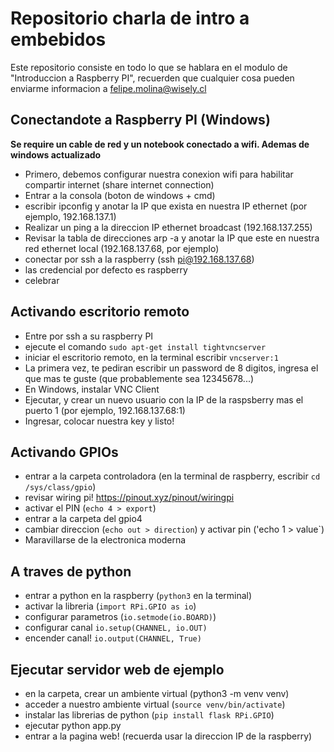 # Repositorio charla de intro a embebidos

Este repositorio consiste en todo lo que se hablara en el modulo de "Introduccion a Raspberry PI",
recuerden que cualquier cosa pueden enviarme informacion a felipe.molina@wisely.cl

## Conectandote a Raspberry PI (Windows)
**Se require un cable de red y un notebook conectado a wifi. Ademas de windows actualizado**

- Primero, debemos configurar nuestra conexion wifi para habilitar compartir internet (share internet connection)
- Entrar a la consola (boton de windows + cmd)
- escribir ipconfig y anotar la IP que exista en nuestra IP ethernet (por ejemplo, 192.168.137.1) 
- Realizar un ping a la direccion IP ethernet broadcast (192.168.137.255)
- Revisar la tabla de direcciones arp -a y anotar la IP que este en nuestra red ethernet local (192.168.137.68, por ejemplo)
- conectar por ssh a la raspberry (ssh pi@192.168.137.68)
- las credencial por defecto es raspberry
- celebrar

## Activando escritorio remoto
- Entre por ssh a su raspberry PI
- ejecute el comando `sudo apt-get install tightvncserver`
- iniciar el escritorio remoto, en la terminal escribir `vncserver:1`
- La primera vez, te pediran escribir un password de 8 digitos, ingresa el que mas te guste (que probablemente sea 12345678...)
- En Windows, instalar VNC Client
- Ejecutar, y crear un nuevo usuario con la IP de la raspsberry mas el puerto 1 (por ejemplo, 192.168.137.68:1)
- Ingresar, colocar nuestra key y listo!

## Activando GPIOs
- entrar a la carpeta controladora (en la terminal de raspberry, escribir `cd /sys/class/gpio`)
- revisar wiring pi! https://pinout.xyz/pinout/wiringpi
- activar el PIN (`echo 4 > export`)
- entrar a la carpeta del gpio4
- cambiar direccion (`echo out > direction`) y activar pin ('echo 1 > value`)
- Maravillarse de la electronica moderna

## A traves de python
- entrar a python en la raspberry (`python3` en la terminal)
- activar la libreria (`import RPi.GPIO as io`)
- configurar parametros (`io.setmode(io.BOARD)`)
- configurar canal `io.setup(CHANNEL, io.OUT)`
- encender canal! `io.output(CHANNEL, True)`

## Ejecutar servidor web de ejemplo
- en la carpeta, crear un ambiente virtual (python3 -m venv venv)
- acceder a nuestro ambiente virtual (`source venv/bin/activate`)
- instalar las librerias de python (`pip install flask RPi.GPIO`)
- ejecutar python app.py
- entrar a la pagina web! (recuerda usar la direccion IP de la raspberry)

